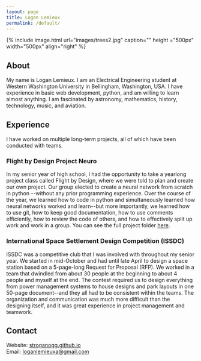 ```yaml
---
layout: page
title: Logan Lemieux
permalink: /default/
---
```

{% include image.html url="images/trees2.jpg" caption="" height ="500px" width="500px" align="right" %}
## About

My name is Logan Lemieux. I am an Electrical Engineering student at Western Washington University in Bellingham, Washington, USA. I have experience in basic web development, python, and am willing to learn almost anything. I am fascinated by astronomy, mathematics, history, technology, music, and aviation. 

## Experience

I have worked on multiple long-term projects, all of which have been conducted with teams. 

### Flight by Design Project Neuro

In my senior year of high school, I had the opportunity to take a yearlong project class called Flight by Design, where we were told to plan and create our own project. Our group elected to create a neural network from scratch in python --without any prior programming experience. Over the course of the year, we learned how to code in python and simultaneously learned how neural networks worked and learn--but more importantly, we learned how to use git, how to keep good documentation, how to use comments efficiently, how to review the code of others, and how to effectively split up work and work in a group. You can see the full project folder [here](https://github.com/KTaylor8/KTaylor8.github.io).

### International Space Settlement Design Competition (ISSDC)

ISSDC was a competitive club that I was involved with throughout my senior year. We started in mid-October and had until late April to design a space station based on a 5-page-long Request for Proposal (RFP). We worked in a team that dwindled from about 30 people at the beginning to about 4 people and myself at the end. The contest required us to design everything from power management systems to house designs and park layouts in one 50-page document--and they all had to be consistent within the teams. The organization and communication was much more difficult than the designing itself, and it was great experience in project management and teamwork.


## Contact

Website: [stroganogg.github.io](https://stroganogg.github.io)\
Email: [loganlemieuxa@gmail.com](mailto:loganlemieuxa@gmail.com)